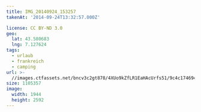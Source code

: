 ```yaml
---
title: IMG_20140924_153257
takenAt: '2014-09-24T13:32:57.000Z'

license: CC BY-ND 3.0
geo:
  lat: 43.580683
  lng: 7.127624
tags:
  - urlaub
  - frankreich
  - camping
url: >-
  //images.ctfassets.net/bncv3c2gt878/4XUo9kZfLR1EaHAcUrfs51/9c4c174694e878c914b370af407998c7/img_20140924_153257_28313136785_o
size: 1105357
image:
  width: 1944
  height: 2592
---
```


